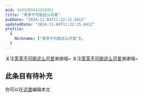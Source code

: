 ```yaml
---
mid: 3493269342259351
title: "芙芙不可能这么可爱"
pubDate: "2024-11-04T11:22:15.841Z"
updatedDate: "2024-11-04T11:22:15.841Z"
profile:
  {
    Nickname: ["芙芙不可能这么可爱"],
  }
---
```


关注[芙芙不可能这么可爱](https://space.bilibili.com/3493269342259351)谢谢喵~ 关注[芙芙不可能这么可爱](https://space.bilibili.com/3493269342259351)谢谢喵~

## 此条目有待补充
你可以在[这里](https://github.com/Yuhanawa/VTuber.ICU-Content/edit/master/v/芙芙不可能这么可爱/index.md)编辑本文
